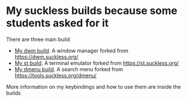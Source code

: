 # My suckless builds because some students asked for it
There are three main build
- [My dwm build](https://github.com/JuliusKreutz/.src/tree/master/dwm). A window manager forked from https://dwm.suckless.org/
- [My st build](https://github.com/JuliusKreutz/.src/tree/master/st). A terminal emulator forked from https://st.suckless.org/
- [My dmenu build](https://github.com/JuliusKreutz/.src/tree/master/dmenu). A search menu forked from https://tools.suckless.org/dmenu/

More information on my keybindings and how to use them are inside the builds
